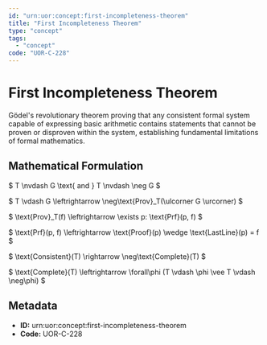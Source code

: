 ```yaml
---
id: "urn:uor:concept:first-incompleteness-theorem"
title: "First Incompleteness Theorem"
type: "concept"
tags:
  - "concept"
code: "UOR-C-228"
---
```


# First Incompleteness Theorem

Gödel's revolutionary theorem proving that any consistent formal system capable of expressing basic arithmetic contains statements that cannot be proven or disproven within the system, establishing fundamental limitations of formal mathematics.

## Mathematical Formulation

$
T \nvdash G \text{ and } T \nvdash \neg G
$

$
T \vdash G \leftrightarrow \neg\text{Prov}_T(\ulcorner G \urcorner)
$

$
\text{Prov}_T(f) \leftrightarrow \exists p: \text{Prf}(p, f)
$

$
\text{Prf}(p, f) \leftrightarrow \text{Proof}(p) \wedge \text{LastLine}(p) = f
$

$
\text{Consistent}(T) \rightarrow \neg\text{Complete}(T)
$

$
\text{Complete}(T) \leftrightarrow \forall\phi (T \vdash \phi \vee T \vdash \neg\phi)
$

## Metadata

- **ID:** urn:uor:concept:first-incompleteness-theorem
- **Code:** UOR-C-228
